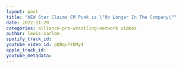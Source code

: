 ```yaml
---
layout: post
title: "AEW Star Claims CM Punk is \"No Longer In The Company\""
date: 2022-11-29
categories: alliance-pro-wrestling-network videos
author: lewis-carlan
spotify_track_id: 
youtube_video_id: pQNquPiDMy4
apple_track_id: 
youtube_metadata: 
---
```

